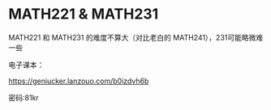 # MATH221 & MATH231

MATH221 和 MATH231 的难度不算大（对比老白的 MATH241），231可能略微难一些  

电子课本：

https://geniucker.lanzouo.com/b0izdvh6b

密码:81kr
